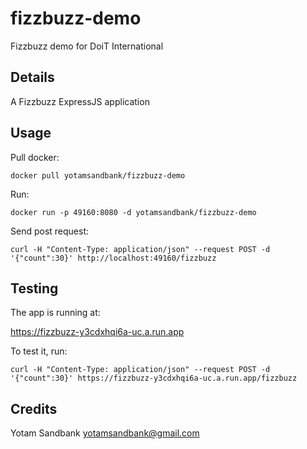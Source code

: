 # fizzbuzz-demo

Fizzbuzz demo for DoiT International

## Details

A Fizzbuzz  ExpressJS application

## Usage
Pull docker:

    docker pull yotamsandbank/fizzbuzz-demo

Run:

    docker run -p 49160:8080 -d yotamsandbank/fizzbuzz-demo
    
Send post request:

    curl -H "Content-Type: application/json" --request POST -d '{"count":30}' http://localhost:49160/fizzbuzz



## Testing
The app is running at:

<https://fizzbuzz-y3cdxhqi6a-uc.a.run.app>

To test it, run:

    curl -H "Content-Type: application/json" --request POST -d '{"count":30}' https://fizzbuzz-y3cdxhqi6a-uc.a.run.app/fizzbuzz


## Credits
Yotam Sandbank <yotamsandbank@gmail.com>
